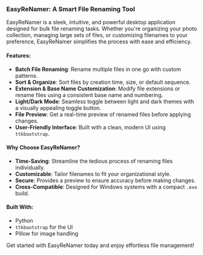 ### EasyReNamer: A Smart File Renaming Tool

EasyReNamer is a sleek, intuitive, and powerful desktop application designed for bulk file renaming tasks. Whether you're organizing your photo collection, managing large sets of files, or customizing filenames to your preference, EasyReNamer simplifies the process with ease and efficiency.

#### Features:
- **Batch File Renaming**: Rename multiple files in one go with custom patterns.
- **Sort & Organize**: Sort files by creation time, size, or default sequence.
- **Extension & Base Name Customization**: Modify file extensions or rename files using a consistent base name and numbering.
- **Light/Dark Mode**: Seamless toggle between light and dark themes with a visually appealing toggle button.
- **File Preview**: Get a real-time preview of renamed files before applying changes.
- **User-Friendly Interface**: Built with a clean, modern UI using `ttkbootstrap`.

#### Why Choose EasyReNamer?
- **Time-Saving**: Streamline the tedious process of renaming files individually.
- **Customizable**: Tailor filenames to fit your organizational style.
- **Secure**: Provides a preview to ensure accuracy before making changes.
- **Cross-Compatible**: Designed for Windows systems with a compact `.exe` build.

#### Built With:
- Python
- `ttkbootstrap` for the UI
- Pillow for image handling

Get started with EasyReNamer today and enjoy effortless file management!
